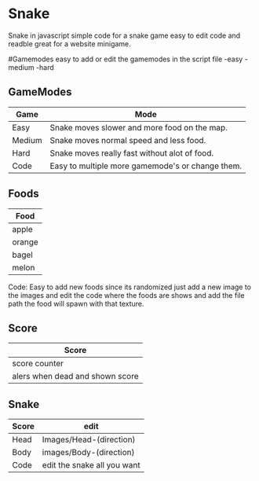 # Snake
Snake in javascript simple code for a snake game easy to edit code and readble great for a website minigame.


#Gamemodes
easy to add or edit the gamemodes in the script file
-easy
-medium
-hard

## GameModes

| Game | Mode |
| ------ | ------ |
| Easy | Snake moves slower and more food on the map. |
| Medium | Snake moves normal speed and less food. |
| Hard | Snake moves really fast without alot of food. |
| Code| Easy to multiple more gamemode's or change them. |

## Foods

| Food |
| ------ |
| apple |
| orange |
| bagel |
| melon |
Code: Easy to add new foods since its randomized just add a new image to the images and edit the code where the foods are shows and add the file path the food will spawn with that texture.

## Score
| Score |
| ------ |
| score counter |
| alers when dead and shown score |

## Snake

| Score | edit |
| ------ | ------ |
| Head | Images/Head-(direction)
| Body | images/Body-(direction) |
| Code | edit the snake all you want |
